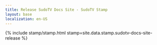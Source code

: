 ```yaml
---
title: Release SudoTV Docs Site - SudoTV Stamp
layout: base
localization: en-US
---
```


{% include stamp/stamp.html
    stamp=site.data.stamp.sudotv-docs-site-release
%}